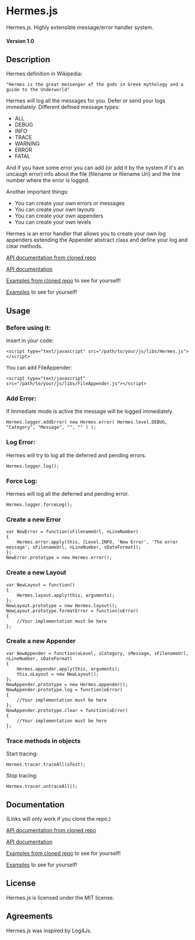 # Hermes.js
Hermes.js. Highly extensible message/error handler system.

#### Version 1.0

## Description

Hermes definition in Wikipedia:

	"Hermes is the great messenger of the gods in Greek mythology and a guide to the Underworld"

Hermes will log all the messages for you.
Defer or send your logs immediately.
Different defined message types:

* ALL
* DEBUG
* INFO
* TRACE
* WARNING
* ERROR
* FATAL

And if you have some error you can add (or add it by the system if it's an uncaugh error) info about the file (filename or filename Url) and the line number where the error is logged.

Another important things:

* You can create your own errors or messages
* You can create your own layouts
* You can create your own appenders
* You can create your own levels

Hermes is an error handler that allows you to create your own log appenders extending the Appender abstract class and define your log and clear methods.

[API documentation from cloned repo](examples_and_documents/jsdoc/index.html)

[API documentation](tree/master/examples_and_documents/jsdoc/index.html)

[Examples from cloned repo](examples_and_documents/index.html) to see for yourself!

[Examples](tree/master/examples_and_documents/index.html) to see for yourself!

## Usage

### Before using it:
Insert in your code:

	<script type="text/javascript" src="/path/to/your/js/libs/Hermes.js"></script>

You can add FileAppender:

	<script type="text/javascript" src="/path/to/your/js/libs/FileAppender.js"></script>

### Add Error:
If Immediate mode is active the message will be logged immediately.

	Hermes.logger.addError( new Hermes.error( Hermes.level.DEBUG, "Category", "Message", "", "" ) );

### Log Error:
Hermes will try to log all the deferred and pending errors.

	Hermes.logger.log();

### Force Log:
Hermes will log all the deferred and pending error.

	Hermes.logger.forceLog();

### Create a new Error
	var NewError = function(sFilenameUrl, nLineNumber)
	{
		Hermes.error.apply(this, [Level.INFO, 'New Error', 'The error message', sFilenameUrl, nLineNumber, sDateFormat]);
	};
	NewError.prototype = new Hermes.error();

### Create a new Layout
	var NewLayout = function()
	{
		Hermes.layout.apply(this, arguments);
	};
	NewLayout.prototype = new Hermes.layout();
	NewLayout.prototype.formatError = function(oError)
	{
		//Your implementation must be here
	};

### Create a new Appender
	var NewAppender = function(oLevel, sCategory, sMessage, sFilenameUrl, nLineNumber, sDateFormat)
	{
		Hermes.appender.apply(this, arguments);
		this.oLayout = new NewLayout();
	};
	NewAppender.prototype = new Hermes.appender();
	NewAppender.prototype.log = function(oError)
	{
		//Your implementation must be here
	};
	NewAppender.prototype.clear = function(oError)
	{
		//Your implementation must be here
	};

### Trace methods in objects
Start tracing:

	Hermes.tracer.traceAll(oTest);

Stop tracing:

	Hermes.tracer.untraceAll();

## Documentation

(Links will only work if you clone the repo.)

[API documentation from cloned repo](examples_and_documents/jsdoc/index.html)

[API documentation](tree/master/examples_and_documents/jsdoc/index.html)

[Examples from cloned repo](examples_and_documents/index.html) to see for yourself!

[Examples](tree/master/examples_and_documents/index.html) to see for yourself!


## License

Hermes.js is licensed under the MIT license.

## Agreements

Hermes.js was inspired by Log4Js.